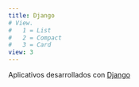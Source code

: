 ```yaml
---
title: Django
# View.
#   1 = List
#   2 = Compact
#   3 = Card
view: 3
---
```


Aplicativos desarrollados con [Django](https://www.djangoproject.com/)
